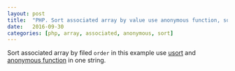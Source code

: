 ```yaml
---
layout: post
title:  "PHP. Sort associated array by value use anonymous function, sort by order field."
date:   2016-09-30
categories: [php, array, associated, anonymous, sort]
---
```


Sort associated array by filed `order` in this example use [usort][usort] and [anonymous function][anonymous-function] in one string.

<script src="https://gist.github.com/evgv/57d6dc82550904b5ec561974ae3ed3fb.js"></script>

[usort]: http://php.net/manual/ru/function.usort.php
[anonymous-function]: http://php.net/manual/ru/functions.anonymous.php

